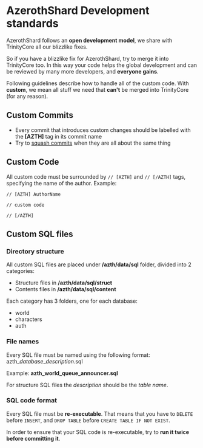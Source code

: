 # AzerothShard Development standards

AzerothShard follows an **open development model**, we share with TrinityCore all our blizzlike fixes.

So if you have a blizzlike fix for AzerothShard, try to merge it into TrinityCore too. In this way your code helps the global development and can be reviewed by many more developers, and **everyone gains**.

Following guidelines describe how to handle all of the custom code.
With **custom**, we mean all stuff we need that **can't** be merged into TrinityCore (for any reason).

## Custom Commits

- Every commit that introduces custom changes should be labelled with the **[AZTH]** tag in its commit name
- Try to [squash commits](https://ariejan.net/2011/07/05/git-squash-your-latests-commits-into-one/) when they are all about the same thing

## Custom Code

All custom code must be surrounded by ```// [AZTH]```  and ```// [/AZTH]``` tags, specifying the name of the author. Example:

```
// [AZTH] AuthorName

// custom code

// [/AZTH]
```

## Custom SQL files

### Directory structure

All custom SQL files are placed under **/azth/data/sql** folder, divided into 2 categories:

- Structure files in **/azth/data/sql/struct** 
- Contents files in **/azth/data/sql/content**

Each category has 3 folders, one for each database:

- world
- characters
- auth

### File names

Every SQL file must be named using the following format: azth_*database*_*description*.sql

Example: **azth_world_queue_announcer.sql**

For structure SQL files the *description* should be the *table name*.

### SQL code format

Every SQL file must be **re-executable**. That means that you have to ```DELETE``` before ```INSERT```, and ```DROP TABLE``` before ```CREATE TABLE IF NOT EXIST```.

In order to ensure that your SQL code is re-executable, try to **run it twice before committing it**.

